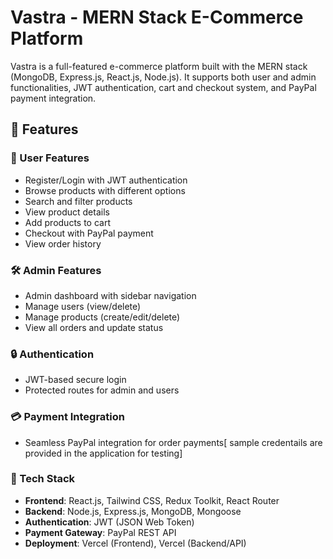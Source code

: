 # Vastra - MERN Stack E-Commerce Platform

Vastra is a full-featured e-commerce platform built with the MERN stack (MongoDB, Express.js, React.js, Node.js). It supports both user and admin functionalities, JWT authentication, cart and checkout system, and PayPal payment integration.

## 🌟 Features

### 👤 User Features
- Register/Login with JWT authentication
- Browse products with different options
- Search and filter products
- View product details
- Add products to cart
- Checkout with PayPal payment
- View order history

### 🛠️ Admin Features
- Admin dashboard with sidebar navigation
- Manage users (view/delete)
- Manage products (create/edit/delete)
- View all orders and update status

### 🔒 Authentication
- JWT-based secure login
- Protected routes for admin and users

### 💳 Payment Integration
- Seamless PayPal integration for order payments[ sample credentails are provided in the application for testing]

### 💾 Tech Stack
- **Frontend**: React.js, Tailwind CSS, Redux Toolkit, React Router
- **Backend**: Node.js, Express.js, MongoDB, Mongoose
- **Authentication**: JWT (JSON Web Token)
- **Payment Gateway**: PayPal REST API
- **Deployment**: Vercel (Frontend), Vercel (Backend/API)



